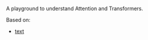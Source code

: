 A playground to understand Attention and Transformers.

Based on: 

- [text](https://www.youtube.com/watch?v=fEVyfT-gLqQ&t=828s)